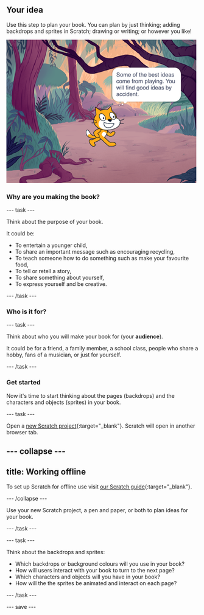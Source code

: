 ## Your idea

Use this step to plan your book. You can plan by just thinking; adding backdrops and sprites in Scratch; drawing or writing; or however you like!

![stage with sprite thinking some of the best ideas come from playing you will find good ideas by accident](images/best-ideas.png)

### Why are you making the book?

--- task ---

Think about the purpose of your book.

It could be:
- To entertain a younger child,
- To share an important message such as encouraging recycling,
- To teach someone how to do something such as make your favourite food,
- To tell or retell a story,
- To share something about yourself,
- To express yourself and be creative.

--- /task ---

### Who is it for?

--- task ---

Think about who you will make your book for (your **audience**).

It could be for a friend, a family member, a school class, people who share a hobby, fans of a musician, or just for yourself.

--- /task ---

### Get started

Now it's time to start thinking about the pages (backdrops) and the characters and objects (sprites) in your book.

--- task ---

Open a [new Scratch project](http://rpf.io/scratch-new){:target="_blank"}. Scratch will open in another browser tab.

--- collapse ---
---
title: Working offline
---

To set up Scratch for offline use visit [our Scratch guide](https://learning-admin.raspberrypi.org/en/projects/getting-started-scratch/1){:target="_blank"}.

--- /collapse ---

Use your new Scratch project, a pen and paper, or both to plan ideas for your book.

--- /task ---

--- task ---

Think about the backdrops and sprites:
- Which backdrops or background colours will you use in your book?
- How will users interact with your book to turn to the next page?
- Which characters and objects will you have in your book?
- How will the the sprites be animated and interact on each page?

--- /task ---

--- save ---
